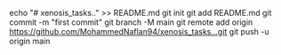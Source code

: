 echo "# xenosis_tasks.." >> README.md
git init
git add README.md
git commit -m "first commit"
git branch -M main
git remote add origin https://github.com/MohammedNaflan94/xenosis_tasks...git
git push -u origin main
